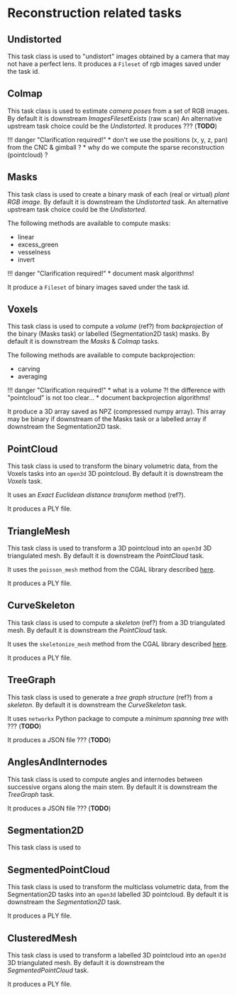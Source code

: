 Reconstruction related tasks
===

## Undistorted
This task class is used to "undistort" images obtained by a camera that may not have a perfect lens.
It produces a `Fileset` of rgb images saved under the task id.

## Colmap
This task class is used to estimate *camera poses* from a set of RGB images.
By default it is downstream *ImagesFilesetExists* (raw scan) An alternative upstream task choice could be the *Undistorted*.
It produces ??? (**TODO**)

!!! danger "Clarification required!"
    * don't we use the positions (x, y, z, pan) from the CNC & gimball ?
    * why do we compute the sparse reconstruction (pointcloud) ?

## Masks
This task class is used to create a binary mask of each (real or virtual) *plant RGB image*.
By default it is downstream the *Undistorted* task. An alternative upstream task choice could be the *Undistorted*.

The following methods are available to compute masks:

 * linear
 * excess_green
 * vesselness
 * invert

!!! danger "Clarification required!"
    * document mask algorithms!

It produce a `Fileset` of binary images saved under the task id.

## Voxels
This task class is used to compute a *volume* (ref?) from *backprojection* of the binary (Masks task) or labelled (Segmentation2D task) masks.
By default it is downstream the *Masks* & *Colmap* tasks.

The following methods are available to compute backprojection:

 * carving
 * averaging

!!! danger "Clarification required!"
    * what is a *volume* ?! the difference with "pointcloud" is not too clear...
    * document backprojection algorithms!

It produce a 3D array saved as NPZ (compressed numpy array). This array may be binary if downstream of the Masks task or a labelled array if downstream the Segmentation2D task.

## PointCloud
This task class is used to transform the binary volumetric data, from the Voxels tasks into an `open3d` 3D pointcloud.
By default it is downstream the *Voxels* task.

It uses an *Exact Euclidean distance transform* method (ref?).

It produces a PLY file.

## TriangleMesh
This task class is used to transform a 3D pointcloud into an `open3d` 3D triangulated mesh.
By default it is downstream the *PointCloud* task.

It uses the `poisson_mesh` method from the CGAL library described [here](https://doc.cgal.org/latest/Poisson_surface_reconstruction_3/index.html).

It produces a PLY file.

## CurveSkeleton
This task class is used to compute a *skeleton* (ref?) from a 3D triangulated mesh.
By default it is downstream the *PointCloud* task.

It uses the `skeletonize_mesh` method from the CGAL library described [here](https://doc.cgal.org/latest/Surface_mesh_skeletonization/index.html).

It produces a PLY file.

## TreeGraph
This task class is used to generate a *tree graph structure* (ref?) from a *skeleton*.
By default it is downstream the *CurveSkeleton* task.

It uses `networkx` Python package to compute a *minimum spanning tree* with ??? (**TODO**)

It produces a JSON file ??? (**TODO**)

## AnglesAndInternodes
This task class is used to compute angles and internodes between successive organs along the main stem. 
By default it is downstream the *TreeGraph* task.

It produces a JSON file ??? (**TODO**)


## Segmentation2D
This task class is used to 

## SegmentedPointCloud
This task class is used to transform the multiclass volumetric data, from the Segmentation2D tasks into an `open3d` labelled 3D pointcloud.
By default it is downstream the *Segmentation2D* task.

It produces a PLY file.

## ClusteredMesh
This task class is used to transform a labelled 3D pointcloud into an `open3d` 3D triangulated mesh.
By default it is downstream the *SegmentedPointCloud* task.

It produces a PLY file.
